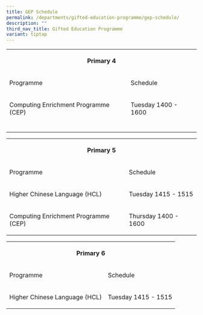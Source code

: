 ```yaml
---
title: GEP Schedule
permalink: /departments/gifted-education-programme/gep-schedule/
description: ""
third_nav_title: Gifted Education Programme
variant: tiptap
---
```

<table style="minWidth: 50px">
<colgroup>
<col>
<col>
</colgroup>
<tbody>
<tr>
<th rowspan="1" colspan="2">
<p>Primary 4</p>
</th>
</tr>
<tr>
<td rowspan="1" colspan="1">
<p>Programme</p>
</td>
<td rowspan="1" colspan="1">
<p>Schedule</p>
</td>
</tr>
<tr>
<td rowspan="1" colspan="1">
<p>Computing Enrichment Programme (CEP)</p>
</td>
<td rowspan="1" colspan="1">
<p>Tuesday 1400 - 1600</p>
</td>
</tr>
<tr>
<td rowspan="1" colspan="1">
<p></p>
</td>
<td rowspan="1" colspan="1">
<p></p>
</td>
</tr>
</tbody>
</table>
<table style="minWidth: 50px">
<colgroup>
<col>
<col>
</colgroup>
<tbody>
<tr>
<th rowspan="1" colspan="2">
<p>Primary 5</p>
</th>
</tr>
<tr>
<td rowspan="1" colspan="1">
<p>Programme</p>
</td>
<td rowspan="1" colspan="1">
<p>Schedule</p>
</td>
</tr>
<tr>
<td rowspan="1" colspan="1">
<p>Higher Chinese Language (HCL)</p>
</td>
<td rowspan="1" colspan="1">
<p>Tuesday 1415 - 1515</p>
</td>
</tr>
<tr>
<td rowspan="1" colspan="1">
<p>Computing Enrichment Programme (CEP)</p>
</td>
<td rowspan="1" colspan="1">
<p>Thursday 1400 - 1600</p>
</td>
</tr>
</tbody>
</table>
<table style="minWidth: 50px">
<colgroup>
<col>
<col>
</colgroup>
<tbody>
<tr>
<th rowspan="1" colspan="2">
<p>Primary 6</p>
</th>
</tr>
<tr>
<td rowspan="1" colspan="1">
<p>Programme</p>
</td>
<td rowspan="1" colspan="1">
<p>Schedule</p>
</td>
</tr>
<tr>
<td rowspan="1" colspan="1">
<p>Higher Chinese Language (HCL)</p>
</td>
<td rowspan="1" colspan="1">
<p>Tuesday 1415 - 1515</p>
</td>
</tr>
</tbody>
</table>
<p></p>